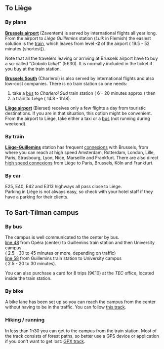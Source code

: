 
<head>
  <meta charset="utf-8" />
  <meta name="viewport" content="width=device-width, initial-scale=1" />
  <title>
	Getting there...
  </title>

  <link href="https://netdna.bootstrapcdn.com/font-awesome/4.7.0/css/font-awesome.css" rel="stylesheet">
  <link rel="stylesheet" href="https://maxcdn.bootstrapcdn.com/bootstrap/3.3.7/css/bootstrap.min.css">
</head>

## To Liège

### By plane

[**<i class="fa fa-plane" aria-hidden="true"></i> Brussels airport**](https://www.brusselsairport.be/en) (Zaventem) is served by international flights all year long. From the airport to *Liège Guillemins* station (*Luik* in Flemish) the easiest solution is the [train](http://www.belgianrail.be/jp/sncb-nmbs-routeplanner/query.exe/en?ld=std&seqnr=1&ident=1t.022136111.1508933061&OK#focus), which leaves from level **-2** of the airport (<i class="fa fa-eur" aria-hidden="true"></i> 19.5 - <i class="fa fa-hourglass-half" aria-hidden="true"></i> 52 minutes [shortest]).   

Note that all the travelers leaving or arriving at Brussels airport have to buy a so-called "*Diabolo ticket*" (5€30). It is normally included in the ticket if you buy at the train station.

[**<i class="fa fa-plane" aria-hidden="true"></i> Brussels South**](https://www.brussels-charleroi-airport.com/brussels-south-charleroi-airport/index.html) (Charleroi) is also served by international flights and also low-cost companies. There is no train station so one needs:
1. take a [bus](https://www.infotec.be/fr-be/medeplacer/horaires/ligne.aspx?ligne=CA&titre=A%20CHARLEROI%20Sud%20-%20GOSSELIES%20Airport) to *Charleroi Sud* train station (<i class="fa fa-eur" aria-hidden="true"></i> 6 - <i class="fa fa-hourglass-half" aria-hidden="true"></i> 20 minutes approx.) then
2. a train to Liège (<i class="fa fa-eur" aria-hidden="true"></i> 14.8 - <i class="fa fa-hourglass-half" aria-hidden="true"></i> 1h18).

[**<i class="fa fa-plane" aria-hidden="true"></i> Liège airport**](https://www.liegeairport.com/passenger/fr/) (Bierset) receives only a few flights a day from touristic destinations. If you are in that situation, this option might be convenient. From the airport to Liège, take either a taxi or a [bus](https://www.infotec.be/published/Document.axd?document=7879) (not running during weekend).

### By train

[**<i class="fa fa-train" aria-hidden="true"></i> Liège-Guillemins**](https://www.b-europe.com/EN/Stations/Liege-Guillemins) station has frequent [connexions](http://www.belgianrail.be/jp/sncb-nmbs-routeplanner/query.exe/en?S=Bruxelles-Midi+%2f+Brussel-Zuid&Z=Liege-Guillemins&date=25/10/2017&time=14:19&start=1&timesel=depart&&REQ0JourneyStopsSID=A=1@O=Bruxelles-Midi%20/%20Brussel-Zuid@X=4336531@Y=50835707@U=80@L=008814001@B=1@p=1508891459@n=ac.1=GA@&REQ0JourneyStopsZID=A=1@O=Liege-Guillemins@X=5566696@Y=50624551@U=80@L=008841004@B=1@p=1508891459@n=ac.1=GA@&REQ0JourneyProduct_prod_list=3:0111111111111111&OK#focus) with Brussels, from where you can reach at high speed Amsterdam, Rotterdam, London, Lille, Paris, Strasbourg, Lyon, Nice, Marseille and Frankfurt. There are also direct [high speed connexions](https://www.b-europe.com/EN) from Liège to Paris, Brussels, Köln and Frankfurt.

### By car

<i class="fa fa-car" aria-hidden="true"></i>
E25, E40, E42 and E313 highways all pass close to Liège.     
Parking in Liège is not always easy, so check with your hotel staff if they have a parking for their clients.

## To Sart-Tilman campus

### By bus

The campus is well communicated to the center by bus.      
[<i class="fa fa-bus" aria-hidden="true"></i> line 48](https://www.infotec.be/fr-be/medeplacer/horaires/ligne.aspx?ligne=L48&titre=48%20Op%E9ra%20-%20Guillemins%20-%20Sart-Tilman%20Universit%E9%20-%20CHU) from Opéra (center) to Guillemins train station and then University campus         
(<i class="fa fa-eur" aria-hidden="true"></i> 2.5 - <i class="fa fa-hourglass-half" aria-hidden="true"></i> 30 to 45 minutes or more, depending on traffic)       
[<i class="fa fa-bus" aria-hidden="true"></i> line 58](https://www.infotec.be/fr-be/medeplacer/horaires/ligne.aspx?ligne=L58&titre=58%20Guillemins-Standard-Universit%E9-CHU-Boncelles) from Guillemins train station to University campus           
(<i class="fa fa-eur" aria-hidden="true"></i> 2.5 - <i class="fa fa-hourglass-half" aria-hidden="true"></i> 20 to 30 minutes).

You can also purchase a card for 8 trips (9€10) at the *TEC* office, located inside the train station.

### By bike

A bike lane has been set up so you can reach the campus from the center without having to be in the traffic. You can follow [this track](https://www.google.com/maps/dir/Op%C3%A9ra+Royal+de+Wallonie-Li%C3%A8ge,+Place+de+l'Op%C3%A9ra,+4000+Li%C3%A8ge/GeoHydrodynamics+and+Environment+Research,+All%C3%A9e+du+Six+Aout+19,+4000+Li%C3%A8ge/@50.6384896,5.5686529,15.25z/data=!4m15!4m14!1m5!1m1!1s0x47c0fa11cafa522b:0xf328eafe11ceb675!2m2!1d5.5706691!2d50.6434524!1m5!1m1!1s0x47c0f8295a4a9491:0xf989536c76131422!2m2!1d5.5661331!2d50.5825237!3e1!5i1).

### Hiking / running

<i class="fa fa-map-signs" aria-hidden="true"></i> In less than 1h30 you can get to the campus from the train station. Most of the track consists of forest paths, so better use a GPS device or application if you don't want to get lost: [GPX track](https://www.wikiloc.com/hiking-trails/guillemins-sart-tilman-26966703).
